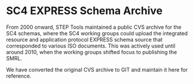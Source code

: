 # SC4 EXPRESS Schema Archive

From 2000 onward, STEP Tools maintained a public CVS archive for the SC4 schemas, where 
the SC4 working groups could upload the integrated resource and application protocol EXPRESS
schema source that corresponded to various ISO documents.   This was actively used until 
around 2010, when the working groups shifted focus to publishing the SMRL.

We have converted the original CVS archive to GIT and maintain it here for reference.

